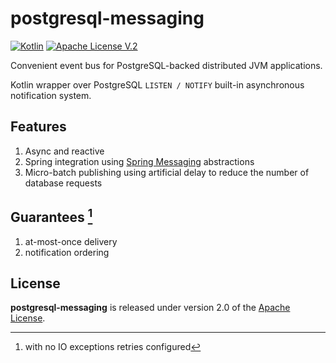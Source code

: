 # postgresql-messaging 
[![Kotlin](https://img.shields.io/badge/kotlin-1.9.20-blue.svg?logo=kotlin)](http://kotlinlang.org) 
[![Apache License V.2](https://img.shields.io/badge/license-Apache%20V.2-blue.svg)](https://github.com/oshai/kotlin-logging/blob/master/LICENSE)

Convenient event bus for PostgreSQL-backed distributed JVM applications. 

Kotlin wrapper over PostgreSQL `LISTEN / NOTIFY` built-in asynchronous notification system.

## Features
1. Async and reactive
2. Spring integration using [Spring Messaging](https://docs.spring.io/spring-integration/docs/current/reference/html/core.html#spring-integration-core-messaging) abstractions
3. Micro-batch publishing using artificial delay to reduce the number of database requests

## Guarantees [^1]
1. at-most-once delivery 
2. notification ordering
[^1]: with no IO exceptions retries configured

## License

**postgresql-messaging** is released under version 2.0 of the [Apache License](https://www.apache.org/licenses/LICENSE-2.0).
